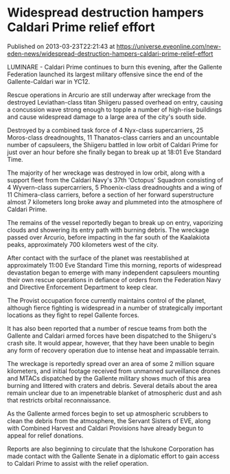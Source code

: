 # Widespread destruction hampers Caldari Prime relief effort
Published on 2013-03-23T22:21:43 at https://universe.eveonline.com/new-eden-news/widespread-destruction-hampers-caldari-prime-relief-effort

LUMINARE - Caldari Prime continues to burn this evening, after the Gallente Federation launched its largest military offensive since the end of the Gallente-Caldari war in YC12.

Rescue operations in Arcurio are still underway after wreckage from the destroyed Leviathan-class titan Shiigeru passed overhead on entry, causing a concussion wave strong enough to topple a number of high-rise buildings and cause widespread damage to a large area of the city's south side.

Destroyed by a combined task force of 4 Nyx-class supercarriers, 25 Moros-class dreadnoughts, 11 Thanatos-class carriers and an uncountable number of capsuleers, the Shiigeru battled in low orbit of Caldari Prime for just over an hour before she finally began to break up at 18:01 Eve Standard Time.

The majority of her wreckage was destroyed in low orbit, along with a support fleet from the Caldari Navy's 37th 'Octopus' Squadron consisting of 4 Wyvern-class supercarriers, 5 Phoenix-class dreadnoughts and a wing of 11 Chimera-class carriers, before a section of her forward superstructure almost 7 kilometers long broke away and plummeted into the atmosphere of Caldari Prime.

The remains of the vessel reportedly began to break up on entry, vaporizing clouds and showering its entry path with burning debris. The wreckage passed over Arcurio, before impacting in the far south of the Kaalakiota peaks, approximately 700 kilometers west of the city.

After contact with the surface of the planet was reestablished at approximately 11:00 Eve Standard Time this morning, reports of widespread devastation began to emerge with many independent capsuleers mounting their own rescue operations in defiance of orders from the Federation Navy and Directive Enforcement Department to keep clear.

The Provist occupation force currently maintains control of the planet, although fierce fighting is widespread in a number of strategically important locations as they fight to repel Gallente forces.

It has also been reported that a number of rescue teams from both the Gallente and Caldari armed forces have been dispatched to the Shiigeru's crash site. It would appear, however, that they have been unable to begin any form of recovery operation due to intense heat and impassable terrain.

The wreckage is reportedly spread over an area of some 2 million square kilometers, and initial footage received from unmanned surveillance drones and MTACs dispatched by the Gallente military shows much of this area burning and littered with craters and debris. Several details about the area remain unclear due to an impenetrable blanket of atmospheric dust and ash that restricts orbital reconnaissance.

As the Gallente armed forces begin to set up atmospheric scrubbers to clean the debris from the atmosphere, the Servant Sisters of EVE, along with Combined Harvest and Caldari Provisions have already begun to appeal for relief donations.

Reports are also beginning to circulate that the Ishukone Corporation has made contact with the Gallente Senate in a diplomatic effort to gain access to Caldari Prime to assist with the relief operation.
